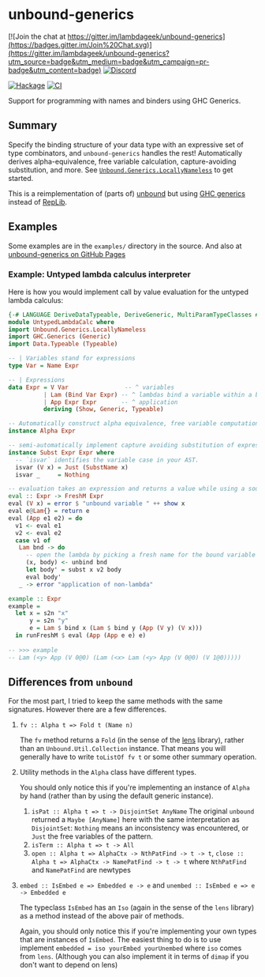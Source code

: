 # unbound-generics

[![Join the chat at https://gitter.im/lambdageek/unbound-generics](https://badges.gitter.im/Join%20Chat.svg)](https://gitter.im/lambdageek/unbound-generics?utm_source=badge&utm_medium=badge&utm_campaign=pr-badge&utm_content=badge)
[![Discord](https://img.shields.io/discord/732650960471720076?logo=discord)](https://discord.gg/CRfu93W)

[![Hackage](https://img.shields.io/hackage/v/unbound-generics.svg)](https://hackage.haskell.org/package/unbound-generics)
[![CI](https://github.com/lambdageek/unbound-generics/workflows/CI/badge.svg)](https://github.com/lambdageek/unbound-generics/actions?query=workflow%3ACI+branch%3Amain)
<!-- [![Build Status](https://travis-ci.org/lambdageek/unbound-generics.svg)](https://travis-ci.org/lambdageek/unbound-generics) -->

Support for programming with names and binders using GHC Generics.

## Summary

Specify the binding structure of your data type with an expressive set of type combinators, and `unbound-generics`
handles the rest!  Automatically derives alpha-equivalence, free variable calculation, capture-avoiding substitution, and more. See [`Unbound.Generics.LocallyNameless`](src/Unbound/Generics/LocallyNameless.hs) to get started.

This is a reimplementation of (parts of) [unbound](http://hackage.haskell.org/package/unbound) but using [GHC generics](http://www.haskell.org/ghc/docs/latest/html/libraries/base-4.7.0.1/GHC-Generics.html) instead of [RepLib](https://hackage.haskell.org/package/RepLib).

## Examples

Some examples are in the `examples/` directory in the source.  And also at [unbound-generics on GitHub Pages](https://lambdageek.github.io/unbound-generics)

### Example: Untyped lambda calculus interpreter
Here is how you would implement call by value evaluation for the untyped lambda calculus:

```haskell
{-# LANGUAGE DeriveDataTypeable, DeriveGeneric, MultiParamTypeClasses #-}
module UntypedLambdaCalc where
import Unbound.Generics.LocallyNameless
import GHC.Generics (Generic)
import Data.Typeable (Typeable)

-- | Variables stand for expressions
type Var = Name Expr

-- | Expressions
data Expr = V Var                -- ^ variables
          | Lam (Bind Var Expr) -- ^ lambdas bind a variable within a body expression
          | App Expr Expr       -- ^ application
          deriving (Show, Generic, Typeable)

-- Automatically construct alpha equivalence, free variable computation and binding operations.
instance Alpha Expr

-- semi-automatically implement capture avoiding substitution of expressions for expressions
instance Subst Expr Expr where
  -- `isvar` identifies the variable case in your AST.
  isvar (V x) = Just (SubstName x)
  isvar _     = Nothing

-- evaluation takes an expression and returns a value while using a source of fresh names
eval :: Expr -> FreshM Expr
eval (V x) = error $ "unbound variable " ++ show x
eval e@Lam{} = return e
eval (App e1 e2) = do
  v1 <- eval e1
  v2 <- eval e2
  case v1 of
   Lam bnd -> do
     -- open the lambda by picking a fresh name for the bound variable x in body
     (x, body) <- unbind bnd
     let body' = subst x v2 body
     eval body'
   _ -> error "application of non-lambda"

example :: Expr
example =
  let x = s2n "x"
      y = s2n "y"
      e = Lam $ bind x (Lam $ bind y (App (V y) (V x)))
  in runFreshM $ eval (App (App e e) e)
  
-- >>> example
-- Lam (<y> App (V 0@0) (Lam (<x> Lam (<y> App (V 0@0) (V 1@0)))))

```
## Differences from `unbound`

For the most part, I tried to keep the same methods with the same signatures.  However there are a few differences.

1. `fv :: Alpha t => Fold t (Name n)`

   The `fv` method returns a `Fold` (in the sense of the [lens](http://hackage.haskell.org/package/lens) library),
   rather than an `Unbound.Util.Collection` instance.  That means you will generally have to write `toListOf fv t` or some    other summary operation.

2. Utility methods in the `Alpha` class have different types.

   You should only notice this if you're implementing an instance of `Alpha` by hand (rather than by using the default
   generic instance).
   
   1. `isPat :: Alpha t => t -> DisjointSet AnyName`
     The original `unbound` returned a `Maybe [AnyName]` here with the same interpretation as `DisjointSet`: `Nothing` means an inconsistency was encountered, or `Just` the free variables of the pattern.
   2. `isTerm :: Alpha t => t -> All`
   3. `open :: Alpha t => AlphaCtx -> NthPatFind -> t -> t`, `close :: Alpha t => AlphaCtx -> NamePatFind -> t -> t` where `NthPatFind` and `NamePatFind` are newtypes

3. `embed :: IsEmbed e => Embedded e -> e` and `unembed :: IsEmbed e => e -> Embedded e`

    The typeclass `IsEmbed` has an `Iso` (again in the sense of the `lens` library) as a method instead of the above pair of methods.

    Again, you should only notice this if you're implementing your own types that are instances of `IsEmbed`.  The easiest thing to do is to use implement `embedded = iso yourEmbed yourUnembed` where `iso` comes from `lens`.  (Although you can also implement it in terms of `dimap` if you don't want to depend on lens)
